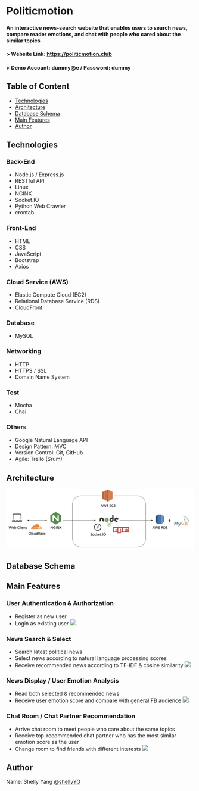 # Politicmotion
#### An interactive news-search website that enables users to search news, compare reader emotions, and chat with people who cared about the similar topics
####  > Website Link: https://politicmotion.club
####  > Demo Account: dummy@e / Password: dummy


## Table of Content
- [Technologies](#Technologies)
- [Architecture](#Architecture)
- [Database Schema](#Database-Schema)
- [Main Features](#Main-Features)
- [Author](#Author)

## Technologies
### Back-End
- Node.js / Express.js
- RESTful API
- Linux
- NGINX
- Socket.IO
- Python Web Crawler
- crontab

### Front-End
- HTML
- CSS
- JavaScript
- Bootstrap
- Axios

### Cloud Service (AWS)
- Elastic Compute Cloud (EC2)
- Relational Database Service (RDS)
- CloudFront

### Database
- MySQL

### Networking
- HTTP
- HTTPS / SSL
- Domain Name System

### Test
- Mocha
- Chai

### Others
- Google Natural Language API
- Design Pattern: MVC
- Version Control: Git, GitHub
- Agile: Trello (Srum)


## Architecture
![](https://github.com/shellyYG/public_assets/blob/main/Infrastructure.png)

## Database Schema

## Main Features
### User Authentication & Authorization
- Register as new user
- Login as existing user
![](https://github.com/shellyYG/public_assets/blob/main/login.gif)

### News Search & Select
- Search latest political news
- Select news according to natural language processing scores
- Receive recommended news according to TF-IDF & cosine similarity
![](https://github.com/shellyYG/public_assets/blob/main/SearchAndSelect.gif)

### News Display / User Emotion Analysis
- Read both selected & recommended news
- Receive user emotion score and compare with general FB audience
![](https://github.com/shellyYG/public_assets/blob/main/clickEmotion.gif)

### Chat Room / Chat Partner Recommendation
- Arrive chat room to meet people who care about the same topics
- Receive top-recommended chat partner who has the most similar emotion score as the user
- Change room to find friends with different interests
![](https://github.com/shellyYG/public_assets/blob/main/findChatpartner.gif)

## Author
Name: Shelly Yang @[shellyYG](https://github.com/shellyYG)